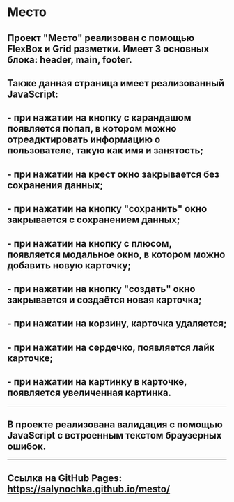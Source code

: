 # Место
## Проект "Место" реализован с помощью FlexBox и Grid разметки. Имеет 3 основных блока: header, main, footer. 
##  Также данная страница имеет реализованный JavaScript:
## - при нажатии на кнопку с карандашом появляется попап, в котором можно отреадктировать информацию о пользователе, такую как имя и занятость;
## - при нажатии на крест окно закрывается без сохранения данных;
## - при нажатии на кнопку "сохранить" окно закрывается с сохранением данных;
## - при нажатии на кнопку с плюсом, появляется модальное окно, в котором можно добавить новую карточку;
## - при нажатии на кнопку "создать" окно закрывается и создаётся новая карточка;
## - при нажатии на корзину, карточка удаляется;
## - при нажатии на сердечко, появляется лайк карточке;
## - при нажатии на картинку в карточке, появляется увеличенная картинка.
_________________
## В проекте реализована валидация с помощью JavaScript с встроенным текстом браузерных ошибок. 
_________________
## Ссылка на GitHub Pages: https://salynochka.github.io/mesto/
